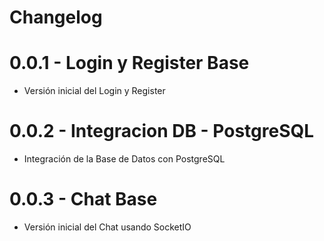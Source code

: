 # Changelog

# 0.0.1 - Login y Register Base

- Versión inicial del Login y Register

# 0.0.2 - Integracion DB - PostgreSQL

- Integración de la Base de Datos con PostgreSQL

# 0.0.3 - Chat Base

- Versión inicial del Chat usando SocketIO